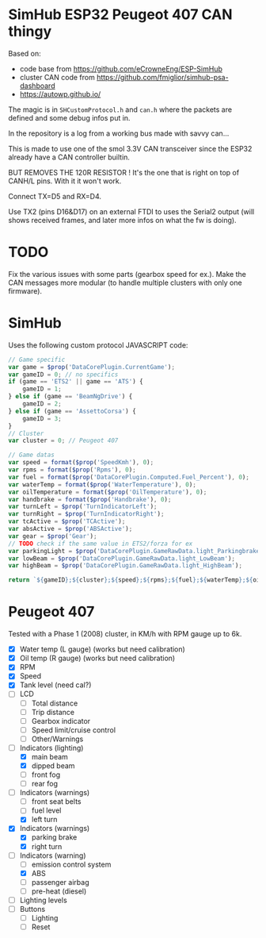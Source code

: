 # SimHub ESP32 Peugeot 407 CAN thingy

Based on:
- code base from https://github.com/eCrowneEng/ESP-SimHub
- cluster CAN code from https://github.com/fmiglior/simhub-psa-dashboard
- https://autowp.github.io/

The magic is in `SHCustomProtocol.h` and `can.h` where the packets are defined and some debug infos put in.

In the repository is a log from a working bus made with savvy can...

This is made to use one of the smol 3.3V CAN transceiver since the ESP32 already have a CAN controller builtin.

BUT REMOVES THE 120R RESISTOR ! It's the one that is right on top of CANH/L pins. With it it won't work.

Connect TX=D5 and RX=D4.

Use TX2 (pins D16&D17) on an external FTDI to uses the Serial2 output (will shows received frames, and later more infos on what the fw is doing).

# TODO

Fix the various issues with some parts (gearbox speed for ex.).
Make the CAN messages more modular (to handle multiple clusters with only one firmware).

# SimHub

Uses the following custom protocol JAVASCRIPT code:
```javascript
// Game specific
var game = $prop('DataCorePlugin.CurrentGame');
var gameID = 0; // no specifics
if (game == 'ETS2' || game == 'ATS') {
	gameID = 1;
} else if (game == 'BeamNgDrive') {
	gameID = 2;
} else if (game == 'AssettoCorsa') {
	gameID = 3;
}
// Cluster
var cluster = 0; // Peugeot 407

// Game datas
var speed = format($prop('SpeedKmh'), 0);
var rpms = format($prop('Rpms'), 0);
var fuel = format($prop('DataCorePlugin.Computed.Fuel_Percent'), 0);
var waterTemp = format($prop('WaterTemperature'), 0);
var oilTemperature = format($prop('OilTemperature'), 0);
var handbrake = format($prop('Handbrake'), 0);
var turnLeft = $prop('TurnIndicatorLeft');
var turnRight = $prop('TurnIndicatorRight');
var tcActive = $prop('TCActive');
var absActive = $prop('ABSActive');
var gear = $prop('Gear');
// TODO check if the same value in ETS2/forza for ex
var parkingLight = $prop('DataCorePlugin.GameRawData.light_Parkingbrake');
var lowBeam = $prop('DataCorePlugin.GameRawData.light_LowBeam');
var highBeam = $prop('DataCorePlugin.GameRawData.light_HighBeam');

return `${gameID};${cluster};${speed};${rpms};${fuel};${waterTemp};${oilTemperature};${handbrake};${turnLeft};${turnRight};${tcActive};${absActive};${gear};${parkingLight};${lowBeam};${highBeam};\n`
```

# Peugeot 407
Tested with a Phase 1 (2008) cluster, in KM/h with RPM gauge up to 6k.

- [x] Water temp (L gauge) (works but need calibration)
- [x] Oil temp (R gauge) (works but need calibration)
- [x] RPM
- [x] Speed
- [x] Tank level (need cal?)
- [ ] LCD
  - [ ] Total distance
  - [ ] Trip distance
  - [ ] Gearbox indicator
  - [ ] Speed limit/cruise control
  - [ ] Other/Warnings
- [ ] Indicators (lighting)
  - [x] main beam
  - [x] dipped beam
  - [ ] front fog
  - [ ] rear fog
- [ ] Indicators (warnings)
  - [ ] front seat belts
  - [ ] fuel level
  - [x] left turn
- [x] Indicators (warnings)
  - [x] parking brake
  - [x] right turn
- [ ] Indicators (warning)
  - [ ] emission control system
  - [x] ABS
  - [ ] passenger airbag
  - [ ] pre-heat (diesel)
- [ ] Lighting levels
- [ ] Buttons
  - [ ] Lighting
  - [ ] Reset
